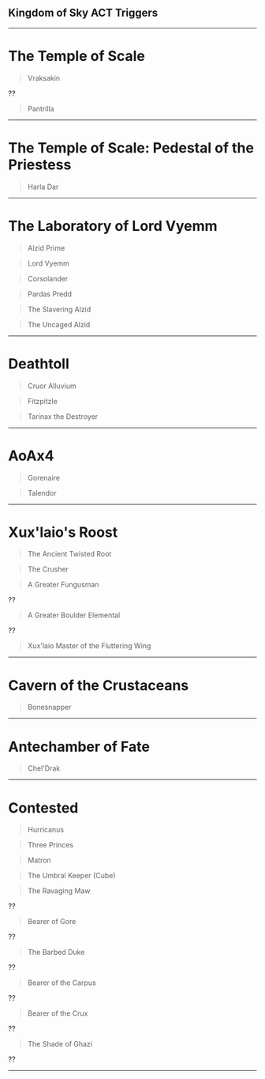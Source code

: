 ## Kingdom of Sky ACT Triggers

------------------------------------------------------------------------------------------------

# The Temple of Scale

> Vraksakin

??

<Spell N="Wing Buffet" T="28" OM="F" R="F" A="F" WV="10" RD="F" M="T" Tt="" FC="-16776961" RV="-15" C=" General" RC="F" />

> Pantrilla

<Spell N="Frozen Rain" T="50" OM="F" R="T" A="F" WV="10" RD="F" M="T" Tt="" FC="-16776961" RV="-15" C="Pantrilla" RC="T" />

<Spell N="Wing Buffet" T="28" OM="F" R="F" A="F" WV="10" RD="F" M="T" Tt="" FC="-16776961" RV="-15" C=" General" RC="F" />

------------------------------------------------------------------------------------------------

# The Temple of Scale: Pedestal of the Priestess

> Harla Dar

<Spell N="Frozen Rain" T="50" OM="F" R="T" A="F" WV="10" RD="F" M="T" Tt="" FC="-16776961" RV="-15" C="Harla Dar" RC="T" />

<Spell N="Wrath of Harla Dar" T="50" OM="F" R="F" A="F" WV="10" RD="F" M="T" Tt="" FC="-16776961" RV="-15" C="Harla Dar" RC="T" />

<Spell N="Hurling Earth" T="50" OM="F" R="F" A="F" WV="10" RD="F" M="T" Tt="" FC="-16776961" RV="-15" C="Harla Dar" RC="T" />

<Spell N="Wing Buffet" T="28" OM="F" R="F" A="F" WV="10" RD="F" M="T" Tt="" FC="-16776961" RV="-15" C=" General" RC="F" />

------------------------------------------------------------------------------------------------

# The Laboratory of Lord Vyemm

> Alzid Prime

<Spell N="Floor Punch" T="47" OM="F" R="F" A="F" WV="10" RD="F" M="F" Tt="" FC="-16776961" RV="-15" C="Alzid Prime" RC="F" />

> Lord Vyemm

<Spell N="Energy Vortex" T="84" OM="F" R="F" A="F" WV="10" RD="F" M="F" Tt="" FC="-16776961" RV="-15" C="Lord Vyemm" RC="F" />

<Spell N="Scream of Chaos" T="39" OM="F" R="F" A="F" WV="10" RD="F" M="F" Tt="" FC="-16776961" RV="-15" C="Lord Vyemm" RC="F" />

<Spell N="Wing Buffet" T="28" OM="F" R="F" A="F" WV="10" RD="F" M="T" Tt="" FC="-16776961" RV="-15" C=" General" RC="F" />

> Corsolander

<Spell N="War Stomp" T="45" OM="F" R="F" A="F" WV="10" RD="F" M="T" Tt="" FC="-16776961" RV="-15" C="Corsolander" RC="T" />

> Pardas Predd

<Spell N="Enthralling Flames" T="49" OM="T" R="F" A="T" WV="10" RD="F" M="T" Tt="" FC="-16776961" RV="-10" C="Pardas Predd" RC="T" />

<Spell N="Firestorm" T="80" OM="F" R="F" A="F" WV="10" RD="F" M="T" Tt="" FC="-16776961" RV="-15" C="Pardas Predd" RC="T" />

> The Slavering Alzid

<Spell N="Whirling Talons" T="31" OM="T" R="F" A="T" WV="10" RD="F" M="T" Tt="" FC="-16776961" RV="-10" C="The Slavering Alzid" RC="T" />

> The Uncaged Alzid

<Spell N="Primal Fear" T="63" OM="F" R="F" A="F" WV="10" RD="F" M="F" Tt="" FC="-16776961" RV="-15" C="The Uncaged Alzid" RC="T" />

<Spell N="Strike of the Massive" T="28" OM="F" R="F" A="F" WV="10" RD="F" M="F" Tt="" FC="-16776961" RV="-15" C="The Uncaged Alzid" RC="T" />

<Spell N="Uncaged Stomp" T="32" OM="F" R="F" A="F" WV="10" RD="F" M="F" Tt="" FC="-16776961" RV="-15" C="The Uncaged Alzid" RC="T" />

<Trigger R="Bloarghh!" SD="add" ST="3" CR="F" C="KoS/R: The Uncaged Alzid" T="F" TN="" Ta="F" />

------------------------------------------------------------------------------------------------

# Deathtoll

> Cruor Alluvium

<Spell N="Vaporous Disease" T="32" OM="F" R="F" A="F" WV="5" RD="F" M="T" Tt="" FC="-16776961" RV="-15" C="Cruor Alluvium" RC="F" />

> Fitzpitzle

<Spell N="Discombobulation" T="50" OM="F" R="F" A="F" WV="10" RD="F" M="F" Tt="" FC="-16776961" RV="-15" C="Fitzpitzle" RC="F" />

<Spell N="Short Armed Flurry" T="39" OM="F" R="F" A="F" WV="10" RD="F" M="T" Tt="" FC="-16776961" RV="0" C="Fitzpitzle" RC="F" />

> Tarinax the Destroyer

<Spell N="Soul Disruption" T="70" OM="F" R="F" A="F" WV="10" RD="F" M="T" Tt="" FC="-16776961" RV="-15" C="Tarinax the Destroyer" RC="F" />

<Spell N="Soul Evisceration" T="70" OM="F" R="F" A="F" WV="10" RD="F" M="T" Tt="" FC="-16776961" RV="-15" C="Tarinax the Destroyer" RC="F" />

------------------------------------------------------------------------------------------------

# AoAx4

> Gorenaire

<Spell N="Breath of Gorenaire" T="60" OM="F" R="F" A="F" WV="10" RD="F" M="F" Tt="" FC="-16776961" RV="-15" C="Gorenaire" RC="F" />

> Talendor

<Spell N="Breath of Fire" T="45" OM="F" R="F" A="F" WV="10" RD="F" M="T" Tt="" FC="-16776961" RV="-15" C="Talendor" RC="F" />

------------------------------------------------------------------------------------------------

# Xux'laio's Roost

> The Ancient Twisted Root

<Spell N="Stunning Blooms" T="37" OM="F" R="F" A="F" WV="10" RD="T" M="F" Tt="" FC="-16776961" RV="-15" C="The Ancient Twisted Root" RC="F" />

> The Crusher

<Spell N="Obsidian Shards" T="27" OM="F" R="F" A="F" WV="10" RD="T" M="F" Tt="" FC="-16776961" RV="-15" C="The Crusher" RC="F" />

> A Greater Fungusman

??

> A Greater Boulder Elemental

??

> Xux'laio Master of the Fluttering Wing

<Spell N="The Fluttering Wing" T="56" OM="F" R="F" A="F" WV="10" RD="F" M="F" Tt="" FC="-16776961" RV="-15" C="Xux'laio Master of the Fluttering Wing" RC="T" />

------------------------------------------------------------------------------------------------

# Cavern of the Crustaceans

> Bonesnapper

<Spell N="Despoiling Mists" T="45" OM="F" R="F" A="F" WV="10" RD="F" M="T" Tt="" FC="-16776961" RV="-15" C="Bonesnapper" RC="F" />

<Trigger R="SCREEEEEEECCCHH!" SD="Adds" ST="3" CR="F" C="KoS/R: Bonesnapper" T="F" TN="" Ta="F" />

------------------------------------------------------------------------------------------------

# Antechamber of Fate

> Chel'Drak

<Spell N="Cloud of Torpor" T="50" OM="F" R="F" A="F" WV="10" RD="F" M="T" Tt="" FC="-16776961" RV="-15" C="Chel'Drak the Ancient Lord" RC="F" />

<Spell N="Titanic Stomp" T="28" OM="F" R="F" A="F" WV="10" RD="F" M="T" Tt="" FC="-16776961" RV="-15" C="Chel'Drak the Ancient Lord" RC="F" />

------------------------------------------------------------------------------------------------

# Contested

> Hurricanus

<Spell N="Deafening thunder stuns your senses." T="120" OM="F" R="F" A="F" WV="2" RD="F" M="F" Tt="" FC="-16776961" RV="-15" C="Hurricanus the Patriarch" RC="F" />

<Spell N="Hurricane Winds" T="54" OM="F" R="F" A="F" WV="10" RD="F" M="T" Tt="" FC="-16776961" RV="-15" C="Hurricanus the Patriarch" RC="F" />

<Spell N="You are fascinated by a strangely glowing idol." T="120" OM="F" R="F" A="F" WV="2" RD="F" M="F" Tt="" FC="-16776961" RV="-15" C="Hurricanus the Patriarch" RC="F" />

<Trigger R="Deafening thunder stuns your senses." SD="Stun" ST="3" CR="F" C="KoS/R: Hurricanus The Patriarch" T="T" TN="Deafening thunder stuns your senses." Ta="F" />

<Trigger R="You are fascinated by a strangely glowing idol." SD="Stizzy" ST="3" CR="F" C="KoS/R: Hurricanus The Patriarch" T="T" TN="You are fascinated by a strangely glowing idol." Ta="F" />

> Three Princes

<Trigger R="We must work together if we are to prevail" SD="Swap" ST="3" CR="F" C="KoS/R: Three Princes" T="F" TN="" Ta="F" />

> Matron

<Spell N="&quot;I call upon the earth itself to remove you from my sight!&quot;" T="30" OM="F" R="F" A="F" WV="10" RD="F" M="F" Tt="" FC="-16776961" RV="-15" C="The Direvine Matron" RC="F" />

<Spell N="&quot;You have vexed me for the last time priest!&quot;" T="64" OM="F" R="F" A="F" WV="10" RD="F" M="F" Tt="" FC="-16776961" RV="-15" C="The Direvine Matron" RC="F" />

<Spell N="Rain of Thistles" T="50" OM="F" R="F" A="F" WV="10" RD="F" M="F" Tt="" FC="-16776961" RV="-15" C="The Direvine Matron" RC="F" />

<Spell N="Searing Moon" T="40" OM="F" R="F" A="F" WV="10" RD="F" M="T" Tt="" FC="-16776961" RV="-15" C="The Direvine Matron" RC="F" />

<Trigger R="I call upon the earth itself to remove you from my sight!" SD="Adds" ST="3" CR="F" C="KoS/R: The Direvine Matron" T="T" TN="&quot;I call upon the earth itself to remove you from my sight!&quot;" Ta="F" />

<Trigger R="You have vexed me for the last time priest!" SD="Memm-Wipe" ST="3" CR="F" C="KoS/R: The Direvine Matron" T="T" TN="&quot;You have vexed me for the last time priest!&quot;" Ta="F" />

> The Umbral Keeper (Cube)

<Spell N="Umbral Catapult" T="33" OM="F" R="F" A="F" WV="10" RD="F" M="F" Tt="" FC="-16776961" RV="-15" C="The Umbral Keeper" RC="T" />

> The Ravaging Maw

??

> Bearer of Gore

??

> The Barbed Duke

??

> Bearer of the Carpus

??

> Bearer of the Crux

??

> The Shade of Ghazi

??

------------------------------------------------------------------------------------------------
